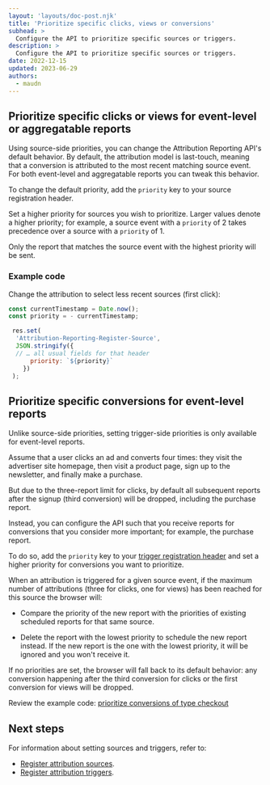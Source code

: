 ```yaml
---
layout: 'layouts/doc-post.njk'
title: 'Prioritize specific clicks, views or conversions'
subhead: >
  Configure the API to prioritize specific sources or triggers.
description: >
  Configure the API to prioritize specific sources or triggers.
date: 2022-12-15
updated: 2023-06-29
authors:
  - maudn
---
```


## Prioritize specific clicks or views for event-level or aggregatable reports

Using source-side priorities, you can change the Attribution Reporting API's default behavior. By default, the attribution model  is last-touch, meaning that a conversion is attributed to the most recent matching source event. For both event-level and aggregatable reports you can tweak this behavior.

To change the default priority, add the `priority` key to your source registration header.

Set a higher priority for sources you wish to prioritize. Larger values denote a higher priority; for example, a source event with a `priority` of 2 takes precedence over a source with a `priority` of 1.

Only the report that matches the source event with the highest priority will be sent.

### Example code

Change the attribution to select less recent sources (first click):

```javascript
const currentTimestamp = Date.now();
const priority = - currentTimestamp;

 res.set(
  'Attribution-Reporting-Register-Source',    
  JSON.stringify({
  // … all usual fields for that header
      priority: `${priority}`
    })
 );
```

## Prioritize specific conversions for event-level reports

Unlike source-side priorities, setting trigger-side priorities is only available for event-level reports.

Assume that a user clicks an ad and converts four times: they visit the advertiser site homepage, then visit a product page, sign up to the newsletter, and finally make a purchase.

But due to the three-report limit for clicks, by default all subsequent reports after the signup (third conversion) will be dropped, including the purchase report. 

Instead, you can configure the API such that you receive reports for conversions that you consider more important; for example, the purchase report.

To do so, add the `priority` key to your [trigger registration header](/docs/privacy-sandbox/attribution-reporting/register-attribution-trigger/) and set a higher priority for conversions you want to prioritize. 

When an attribution is triggered for a given source event, if the maximum number of attributions (three for clicks, one for views) has been reached for this source the browser will:

* Compare the priority of the new report with the priorities of existing scheduled reports for that same source.

* Delete the report with the lowest priority to schedule the new report instead. If the new report is the one with the lowest priority, it will be ignored and you won't receive it.

If no priorities are set, the browser will fall back to its default behavior: any conversion happening after the third conversion for clicks or the first conversion for views will be dropped.

Review the example code: [prioritize conversions of type checkout](https://github.com/GoogleChromeLabs/trust-safety-demo/blob/8f3d874b79ab0c8a15822fbcd09e94042aee7dcd/conversion-measurement/functions/apps/adtech.js#L215)


## Next steps

For information about setting sources and triggers, refer to:

- [Register attribution sources](/docs/privacy-sandbox/attribution-reporting/register-attribution-source/).
- [Register attribution triggers](/docs/privacy-sandbox/attribution-reporting/register-attribution-triggers/).
